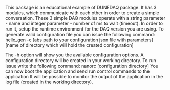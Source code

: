 This package is an educational example of DUNEDAQ package. It has 3 modules, which communicate with each other in order to create a simple conversation. These 3 simple DAQ modules operate with a string parameter - name and integer parameter - number of ms to wait (timeout). 
In order to run it, setup the runtime environment for the DAQ version you are using. 
To generate valid configuration file you can issue the following command: hello_gen -c [abs path to your configuration json file with parameters] [name of directory which will hold the created configuration]

The -h option will show you the available configuration options. 
A configuration directory will be created in your working directory.
To run issue write the following command: nanorc [configuration directory]
You can now boot the application and send run control commands to the application 
It will be possible to monitor the output of the application in the log file (created in the working directory).
